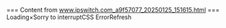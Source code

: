 === Content from www.ipswitch.com_a9f57077_20250125_151615.html ===
Loading×Sorry to interruptCSS ErrorRefresh
